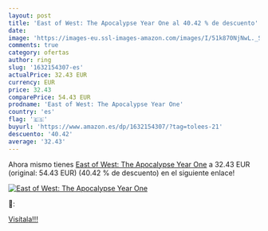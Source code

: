 ```yaml
---
layout: post
title: 'East of West: The Apocalypse Year One al 40.42 % de descuento'
date: 
image: 'https://images-eu.ssl-images-amazon.com/images/I/51k870NjNwL._SL200_.jpg'
comments: true
category: ofertas
author: ring
slug: '1632154307-es'
actualPrice: 32.43 EUR
currency: EUR
price: 32.43
comparePrice: 54.43 EUR
prodname: 'East of West: The Apocalypse Year One'
country: 'es'
flag: '🇪🇸'
buyurl: 'https://www.amazon.es/dp/1632154307/?tag=tolees-21'
descuento: '40.42'
average: '32.43'
---
```


Ahora mismo tienes [East of West: The Apocalypse Year One](https://www.amazon.es/dp/1632154307/?tag=tolees-21) a 32.43 EUR (original: 54.43 EUR) (40.42 %  de descuento) en el siguiente enlace!

[![East of West: The Apocalypse Year One](https://images-eu.ssl-images-amazon.com/images/I/51k870NjNwL._SL200_.jpg)](https://www.amazon.es/dp/1632154307/?tag=tolees-21)

🔎:


[Visítala!!!](https://www.amazon.es/dp/1632154307/?tag=tolees-21)
